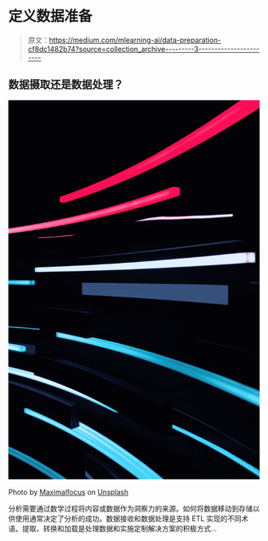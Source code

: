 # 定义数据准备

> 原文：<https://medium.com/mlearning-ai/data-preparation-cf8dc1482b74?source=collection_archive---------3----------------------->

## 数据摄取还是数据处理？

![](img/e03d81851c1f9e42406ffc9a1b213942.png)

Photo by [Maximalfocus](https://unsplash.com/@maximalfocus?utm_source=medium&utm_medium=referral) on [Unsplash](https://unsplash.com?utm_source=medium&utm_medium=referral)

分析需要通过数学过程将内容或数据作为洞察力的来源。如何将数据移动到存储以供使用通常决定了分析的成功。数据接收和数据处理是支持 ETL 实现的不同术语。提取、转换和加载是处理数据和实施定制解决方案的积极方式…